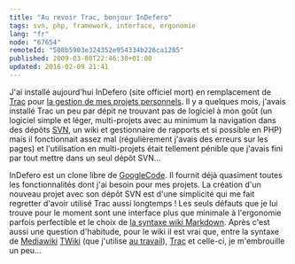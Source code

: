```yaml
---
title: "Au revoir Trac, bonjour InDefero"
tags: svn, php, framework, interface, ergonomie
lang: "fr"
node: "67654"
remoteId: "508b5903e324352e954334b226ca1285"
published: 2009-03-08T22:46:30+01:00
updated: 2016-02-09 21:41
---
```


J'ai installé aujourd'hui InDefero (site officiel mort) en
remplacement de [Trac](http://trac.edgewall.org/) pour [la gestion de mes
projets personnels](http://projects.pwet.fr/). Il y a quelques mois, j'avais
installé Trac un peu par dépit ne trouvant pas de logiciel à mon goût (un
logiciel simple et léger, multi-projets avec au minimum la navigation dans des
dépôts [SVN](http://subversion.tigris.org/), un wiki et gestionnaire de rapports
et si possible en PHP) mais il fonctionnait assez mal (régulièrement j'avais des
erreurs sur les pages) et l'utilisation en multi-projets était tellement pénible
que j'avais fini par tout mettre dans un seul dépôt SVN...


InDefero est un clone libre de [GoogleCode](http://code.google.com/intl/fr/).
Il fournit déjà
quasiment toutes les fonctionnalités dont j'ai besoin pour mes projets. La
création d'un nouveau projet avec son dépôt SVN est d'une simplicité qui me fait
regretter d'avoir utilisé Trac aussi longtemps&nbsp;! Les seuls défauts que je lui
trouve pour le moment sont une interface plus que minimale à l'ergonomie parfois
perfectible et le choix de [la syntaxe wiki
Markdown](http://daringfireball.net/projects/markdown/syntax). Après c'est aussi
une question d'habitude, pour le wiki il est vrai que, entre la syntaxe de
[Mediawiki](https://meta.wikimedia.org/wiki/File:Cheatsheet-fr.pdf)
[TWiki](http://twiki.org/cgi-bin/view/TWiki/WikiSyntax) (que j'utilise [au
travail](/page/cv)), [Trac](http://trac.edgewall.org/wiki/WikiFormatting) et
celle-ci, je m'embrouille un peu...
